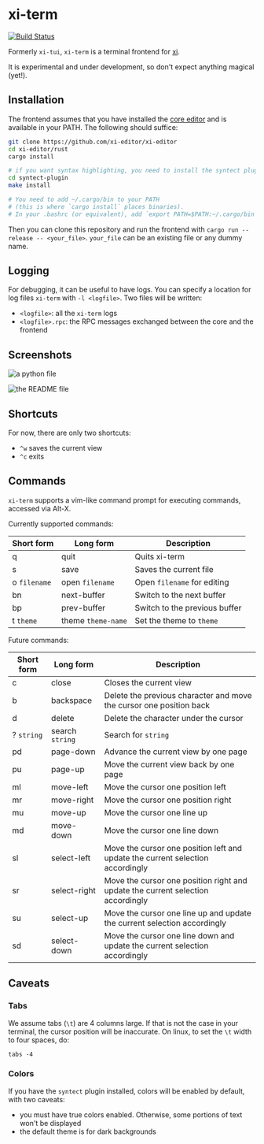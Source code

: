 # xi-term

[![Build Status](https://travis-ci.org/xi-frontend/xi-term.svg?branch=master)](https://travis-ci.org/xi-frontend/xi-term)

Formerly `xi-tui`, `xi-term` is a terminal frontend for [xi](https://github.com/xi-editor/xi-editor/).

It is experimental and under development, so don't expect anything magical (yet!).

## Installation

The frontend assumes that you have installed the
[core editor](https://github.com/xi-editor/xi-editor)
and is available in your PATH. The following should suffice:

```bash
git clone https://github.com/xi-editor/xi-editor
cd xi-editor/rust
cargo install

# if you want syntax highlighting, you need to install the syntect plugin:
cd syntect-plugin
make install

# You need to add ~/.cargo/bin to your PATH
# (this is where `cargo install` places binaries).
# In your .bashrc (or equivalent), add `export PATH=$PATH:~/.cargo/bin`
```

Then you can clone this repository and run the frontend with
`cargo run --release -- <your_file>`.
`your_file` can be an existing file or any dummy name.

## Logging

For debugging, it can be useful to have logs.
You can specify a location for log files `xi-term` with `-l <logfile>`.
Two files will be written:

- `<logfile>`: all the `xi-term` logs
- `<logfile>.rpc`: the RPC messages exchanged between the core and the frontend

## Screenshots

![a python file](.github/python.png)

![the README file](.github/README.png)

## Shortcuts

For now, there are only two shortcuts:

- `^w` saves the current view
- `^c` exits

## Commands
`xi-term` supports a vim-like command prompt for executing commands, accessed
via Alt-X.

Currently supported commands:

| Short form | Long form | Description |
| ---------- | --------- | ----------- |
| q | quit | Quits xi-term |
| s | save | Saves the current file |
| o `filename` | open `filename` | Open `filename` for editing |
| bn | next-buffer | Switch to the next buffer |
| bp | prev-buffer | Switch to the previous buffer |
| t `theme` | theme `theme-name` | Set the theme to `theme`|

Future commands:

| Short form | Long form | Description |
| ---------- | --------- | ----------- |
 | c | close | Closes the current view |
 | b | backspace | Delete the previous character and move the cursor one position back |
 | d | delete | Delete the character under the cursor |
 | ? `string` | search `string` | Search for `string` |
 | pd | page-down | Advance the current view by one page |
 | pu | page-up | Move the current view back by one page |
 | ml | move-left | Move the cursor one position left |
 | mr | move-right | Move the cursor one position right |
 | mu | move-up | Move the cursor one line up |
 | md | move-down | Move the cursor one line down |
 | sl | select-left | Move the cursor one position left and update the current selection accordingly |
 | sr | select-right | Move the cursor one position right and update the current selection accordingly |
 | su | select-up | Move the cursor one line up and update the current selection accordingly |
 | sd | select-down | Move the cursor one line down and update the current selection accordingly |

## Caveats

### Tabs

We assume tabs (`\t`) are 4 columns large. If that is not the case in your
terminal, the cursor position will be inaccurate. On linux, to set the `\t`
width to four spaces, do:

```
tabs -4
```

### Colors

If you have the `syntect` plugin installed, colors will be enabled by default, with two caveats:

- you must have true colors enabled. Otherwise, some portions of text won't be displayed
- the default theme is for dark backgrounds
